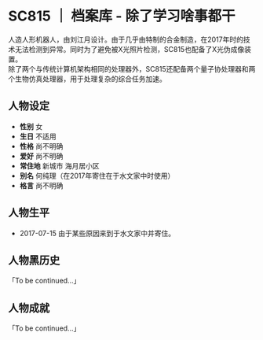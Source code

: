 # SC815 ｜ 档案库 - 除了学习啥事都干
人造人形机器人，由刘江月设计。由于几乎由特制的合金制造，在2017年时的技术无法检测到异常。同时为了避免被X光照片检测，SC815也配备了X光伪成像装置。  
除了两个与传统计算机架构相同的处理器外，SC815还配备两个量子协处理器和两个生物仿真处理器，用于处理复杂的综合任务加速。  

## 人物设定
- **性别** 女
- **生日** 不适用
- **性格** 尚不明确
- **爱好** 尚不明确
- **常住地** 新城市 海月居小区
- **别名** 何纯理（在2017年寄住在于水文家中时使用）
- **格言** 尚不明确

## 人物生平
- 2017-07-15 由于某些原因来到于水文家中并寄住。

## 人物黑历史
「To be continued…」

## 人物成就
「To be continued…」
